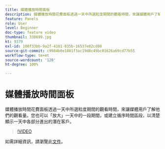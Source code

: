 ```yaml
---
title: 媒體播放時間面板
description: 媒體播放時間花費面板透過一天中所選粒度期間的觀看時間，來讓媒體用戶了解他們的觀看量。您也可以「放大」一天中的一段期間，或建立循序時間區段，以清楚顯示一天中各部分進出的潛在客戶。
feature: Panels
role: User
level: Beginner
doc-type: feature video
thumbnail: 338699.jpg
kt: 9379
exl-id: 100f33bb-9a2f-4181-835b-16537e02cd80
source-git-commit: c9984b0e1081f3ac19d8c49bc01626a69cd77b55
workflow-type: tm+mt
source-wordcount: '128'
ht-degree: 100%

---
```


# 媒體播放時間面板

媒體播放時間花費面板透過一天中所選粒度期間的觀看時間，來讓媒體用戶了解他們的觀看量。您也可以「放大」一天中的一段期間，或建立循序時間區段，以清楚顯示一天中各部分進出的潛在客戶。

>[!VIDEO](https://video.tv.adobe.com/v/3446711/?quality=12&learn=on&captions=chi_hant)

如需詳細資訊，請瀏覽此[文件](https://experienceleague.adobe.com/docs/media-analytics/using/media-reports/media-playback-time-spent.html?lang=zh-Hant)。
